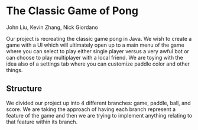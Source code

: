 # The Classic Game of Pong

John Liu, Kevin Zhang, Nick Giordano 

Our project is recreating the classic game pong in Java. We wish to create a game with a UI which will ultimately open up to a main menu of the game where you can select to play either single player versus a very awful bot or can choose to play multiplayer with a local friend. We are toying with the idea also of a settings tab where you can customize paddle color and other things.


## Structure

We divided our project up into 4 different branches: game, paddle, ball, and score. We are taking the approach of having each branch represent a feature of the game and then we are trying to implement anything relating to that feature within its branch.
